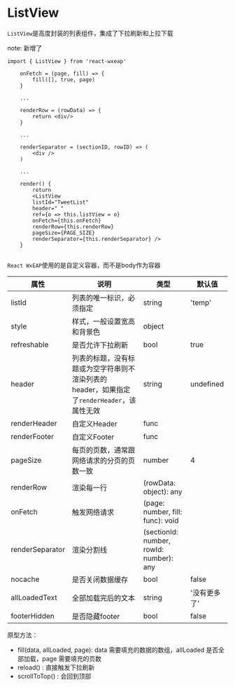 # ListView
`ListView`是高度封装的列表组件，集成了下拉刷新和上拉下载

note: 新增了

```
import { ListView } from 'react-wxeap'

	onFetch = (page, fill) => {
		fill([], true, page)
	}

    ...

	renderRow = (rowData) => {
		return <div/>
	}

    ...

    renderSeparator = (sectionID, rowID) => (
		<div />
	)

    ...

    render() {
        return 
        <ListView
        listId="TweetList"
        header=" "
        ref={o => this.listView = o}
        onFetch={this.onFetch}
        renderRow={this.renderRow}
        pageSize={PAGE_SIZE}
        renderSeparator={this.renderSeparator} />
    }
     
```

`React WxEAP`使用的是自定义容器，而不是body作为容器


| 属性 | 说明 | 类型 | 默认值 |
| ----|-----|------|------ |
| listId    | 列表的唯一标识，必须指定     | string  | 'temp'  |
| style | 样式，一般设置宽高和背景色 | object | |
| refreshable    | 是否允许下拉刷新  | bool |  true  |
| header   | 列表的标题，没有标题或为空字符串则不渲染列表的header，如果指定了`renderHeader`，该属性无效  | string | undefined  |
| renderHeader | 自定义Header | func | |
| renderFooter | 自定义Footer | func | |
| pageSize | 每页的页数，通常跟网络请求的分页的页数一致  | number |  4 |
| renderRow | 渲染每一行  |  (rowData: object): any |   |
| onFetch | 触发网络请求 | (page: number, fill: func): void |  |
| renderSeparator | 渲染分割线 | (sectionId: number, rowId: number): any| |
| nocache | 是否关闭数据缓存 | bool | false |
| allLoadedText | 全部加载完后的文本 | string | '没有更多了' |
| footerHidden | 是否隐藏footer | bool | false |

原型方法：

* fill(data, allLoaded, page): data 需要填充的数据的数组，allLoaded 是否全部加载，page 需要填充的页数
* reload() : 直接触发下拉刷新
* scrollToTop() : 会回到顶部